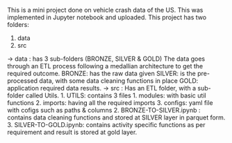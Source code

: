 This is a mini project done on vehicle crash data of the US. This was implemented in Jupyter notebook and uploaded.
This project has two folders:
  1. data
  2. src

-> data : has 3 sub-folders (BRONZE, SILVER & GOLD)
          The data goes through an ETL process following a medallian architecture to get the required outcome.
          BRONZE: has the raw data given
          SILVER: is the pre-processed data, with some data cleaning functions in place
          GOLD: application required data results.
-> src : Has an ETL folder, with a sub-folder called Utils.
          1. UTILS: contains 3 files
                1. modules: with basic util functions
                2. imports: having all the required imports
                3. configs: yaml file with cofigs such as paths & columns
          2. BRONZE-TO-SILVER.ipynb : contains data cleaning functions and stored at SILVER layer in parquet form.
          3. SILVER-TO-GOLD.ipynb: contains activity specific functions as per requirement and result is stored at gold layer.

